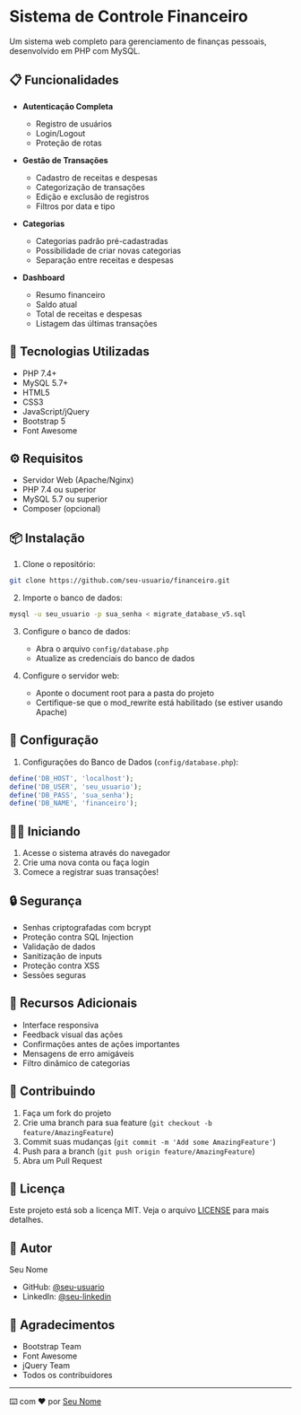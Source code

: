 # Sistema de Controle Financeiro

Um sistema web completo para gerenciamento de finanças pessoais, desenvolvido em PHP com MySQL.

## 📋 Funcionalidades

- **Autenticação Completa**
  - Registro de usuários
  - Login/Logout
  - Proteção de rotas

- **Gestão de Transações**
  - Cadastro de receitas e despesas
  - Categorização de transações
  - Edição e exclusão de registros
  - Filtros por data e tipo

- **Categorias**
  - Categorias padrão pré-cadastradas
  - Possibilidade de criar novas categorias
  - Separação entre receitas e despesas

- **Dashboard**
  - Resumo financeiro
  - Saldo atual
  - Total de receitas e despesas
  - Listagem das últimas transações

## 🚀 Tecnologias Utilizadas

- PHP 7.4+
- MySQL 5.7+
- HTML5
- CSS3
- JavaScript/jQuery
- Bootstrap 5
- Font Awesome

## ⚙️ Requisitos

- Servidor Web (Apache/Nginx)
- PHP 7.4 ou superior
- MySQL 5.7 ou superior
- Composer (opcional)

## 📦 Instalação

1. Clone o repositório:
```bash
git clone https://github.com/seu-usuario/financeiro.git
```

2. Importe o banco de dados:
```bash
mysql -u seu_usuario -p sua_senha < migrate_database_v5.sql
```

3. Configure o banco de dados:
   - Abra o arquivo `config/database.php`
   - Atualize as credenciais do banco de dados

4. Configure o servidor web:
   - Aponte o document root para a pasta do projeto
   - Certifique-se que o mod_rewrite está habilitado (se estiver usando Apache)

## 🔧 Configuração

1. Configurações do Banco de Dados (`config/database.php`):
```php
define('DB_HOST', 'localhost');
define('DB_USER', 'seu_usuario');
define('DB_PASS', 'sua_senha');
define('DB_NAME', 'financeiro');
```

## 🏃‍♂️ Iniciando

1. Acesse o sistema através do navegador
2. Crie uma nova conta ou faça login
3. Comece a registrar suas transações!

## 🔒 Segurança

- Senhas criptografadas com bcrypt
- Proteção contra SQL Injection
- Validação de dados
- Sanitização de inputs
- Proteção contra XSS
- Sessões seguras

## 📝 Recursos Adicionais

- Interface responsiva
- Feedback visual das ações
- Confirmações antes de ações importantes
- Mensagens de erro amigáveis
- Filtro dinâmico de categorias

## 🤝 Contribuindo

1. Faça um fork do projeto
2. Crie uma branch para sua feature (`git checkout -b feature/AmazingFeature`)
3. Commit suas mudanças (`git commit -m 'Add some AmazingFeature'`)
4. Push para a branch (`git push origin feature/AmazingFeature`)
5. Abra um Pull Request

## 📄 Licença

Este projeto está sob a licença MIT. Veja o arquivo [LICENSE](LICENSE) para mais detalhes.

## 👤 Autor

Seu Nome
- GitHub: [@seu-usuario](https://github.com/seu-usuario)
- LinkedIn: [@seu-linkedin](https://linkedin.com/in/seu-linkedin)

## 🙏 Agradecimentos

- Bootstrap Team
- Font Awesome
- jQuery Team
- Todos os contribuidores

---
⌨️ com ❤️ por [Seu Nome](https://github.com/seu-usuario)
